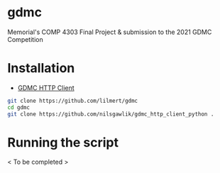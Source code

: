 # gdmc
Memorial's COMP 4303 Final Project &amp; submission to the 2021 GDMC Competition 

# Installation

* [GDMC HTTP Client](https://github.com/nilsgawlik/gdmc_http_client_python)

```bash
git clone https://github.com/lilmert/gdmc
cd gdmc
git clone https://github.com/nilsgawlik/gdmc_http_client_python .
```

# Running the script

< To be completed >
